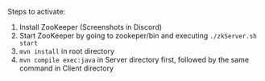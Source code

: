 Steps to activate:
1. Install ZooKeeper (Screenshots in Discord)
2. Start ZooKeeper by going to zookeper/bin and executing `./zkServer.sh start`
3. `mvn install` in root directory
4. `mvn compile exec:java` in Server directory first, followed by the same command in Client directory